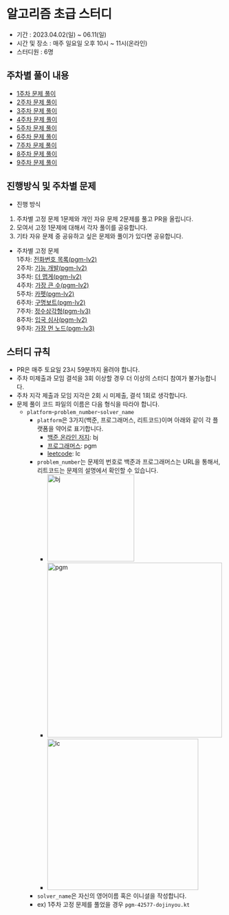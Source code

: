 # 알고리즘 초급 스터디

- 기간 : 2023.04.02(일) ~ 06.11(일)
- 시간 및 장소 : 매주 일요일 오후 10시 ~ 11시(온라인)
- 스터디원 : 6명

## 주차별 풀이 내용

- [1주차 문제 풀이](https://github.com/Learning-Is-Vital-In-Development/23-9-Algorithm/tree/main/week1)
- [2주차 문제 풀이](https://github.com/Learning-Is-Vital-In-Development/23-9-Algorithm/tree/main/week2)
- [3주차 문제 풀이](https://github.com/Learning-Is-Vital-In-Development/23-9-Algorithm/tree/main/week3)
- [4주차 문제 풀이](https://github.com/Learning-Is-Vital-In-Development/23-9-Algorithm/tree/main/week4)
- [5주차 문제 풀이](https://github.com/Learning-Is-Vital-In-Development/23-9-Algorithm/tree/main/week5)
- [6주차 문제 풀이](https://github.com/Learning-Is-Vital-In-Development/23-9-Algorithm/tree/main/week6)
- [7주차 문제 풀이](https://github.com/Learning-Is-Vital-In-Development/23-9-Algorithm/tree/main/week7)
- [8주차 문제 풀이](https://github.com/Learning-Is-Vital-In-Development/23-9-Algorithm/tree/main/week8)
- [9주차 문제 풀이](https://github.com/Learning-Is-Vital-In-Development/23-9-Algorithm/tree/main/week9)

## 진행방식 및 주차별 문제

- 진행 방식

1. 주차별 고정 문제 1문제와 개인 자유 문제 2문제를 풀고 PR을 올립니다.
2. 모여서 고정 1문제에 대해서 각자 풀이를 공유합니다.
3. 기타 자유 문제 중 공유하고 싶은 문제와 풀이가 있다면 공유합니다.

- 주차별 고정 문제  
  1주차: [전화번호 목록(pgm-lv2)](https://school.programmers.co.kr/learn/courses/30/lessons/42577)  
  2주차: [기능 개발(pgm-lv2)](https://school.programmers.co.kr/learn/courses/30/lessons/42586)  
  3주차: [더 맵게(pgm-lv2)](https://school.programmers.co.kr/learn/courses/30/lessons/42626)  
  4주차: [가장 큰 수(pgm-lv2)](https://school.programmers.co.kr/learn/courses/30/lessons/42746)  
  5주차: [카펫(pgm-lv2)](https://school.programmers.co.kr/learn/courses/30/lessons/42842)  
  6주차: [구명보트(pgm-lv2)](https://school.programmers.co.kr/learn/courses/30/lessons/42885)  
  7주차: [정수삼각형(pgm-lv3)](https://school.programmers.co.kr/learn/courses/30/lessons/43105)  
  8주차: [입국 심사(pgm-lv2)](https://school.programmers.co.kr/learn/courses/30/lessons/43238)  
  9주차: [가장 먼 노드(pgm-lv3)](https://school.programmers.co.kr/learn/courses/30/lessons/49189)  

## 스터디 규칙

- PR은 매주 토요일 23시 59분까지 올려야 합니다.
- 주차 미제출과 모임 결석을 3회 이상할 경우 더 이상의 스터디 참여가 불가능합니다.
- 주차 지각 제출과 모임 지각은 2회 시 미제출, 결석 1회로 생각합니다.
- 문제 풀이 코드 파일의 이름은 다음 형식을 따라야 합니다.
  - `platform`-`problem_number`-`solver_name`
    - `platform`은 3가지(백준, 프로그래머스, 리트코드)이며 아래와 같이 각 플랫폼을 약어로 표기합니다.
      - [백준 온라인 저지](https://www.acmicpc.net/): bj
      - [프로그래머스](https://programmers.co.kr/): pgm
      - [leetcode](https://leetcode.com/): lc
    - `problem_number`는 문제의 번호로 백준과 프로그래머스는 URL을 통해서, 리트코드는 문제의 설명에서 확인할 수 있습니다.
      - <img width="202" alt="bj" src="https://user-images.githubusercontent.com/106325839/230321340-dc95a1ff-a5ff-4cfd-ad0a-c674abb3cda9.png">
      - <img width="406" alt="pgm" src="https://user-images.githubusercontent.com/106325839/230320971-92c6a1c0-ccc4-4f75-b509-9c5c12647a83.png">
      - <img width="351" alt="lc" src="https://user-images.githubusercontent.com/106325839/230321140-b671d7c8-a902-4032-a318-ccfa1d4a4160.png">
    - `solver_name`은 자신의 영어이름 혹은 이니셜을 작성합니다.
    - ex) 1주차 고정 문제를 풀었을 경우 `pgm-42577-dojinyou.kt`
